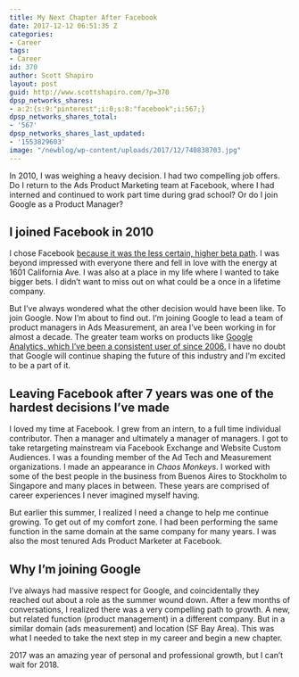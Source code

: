 ```yaml
---
title: My Next Chapter After Facebook
date: 2017-12-12 06:51:35 Z
categories:
- Career
tags:
- Career
id: 370
author: Scott Shapiro
layout: post
guid: http://www.scottshapiro.com/?p=370
dpsp_networks_shares:
- a:2:{s:9:"pinterest";i:0;s:8:"facebook";i:567;}
dpsp_networks_shares_total:
- '567'
dpsp_networks_shares_last_updated:
- '1553829603'
image: "/newblog/wp-content/uploads/2017/12/740838703.jpg"
---
```


In 2010, I was weighing a heavy decision. I had two compelling job offers. Do I return to the Ads Product Marketing team at Facebook, where I had interned and continued to work part time during grad school? Or do I join Google as a Product Manager?

## I joined Facebook in 2010

I chose Facebook [because it was the less certain, higher beta path](https://www.quora.com/Has-anyone-ever-turned-down-a-job-offer-from-Google-If-so-why/answer/Scott-Shapiro). I was beyond impressed with everyone there and fell in love with the energy at 1601 California Ave. I was also at a place in my life where I wanted to take bigger bets. I didn&#8217;t want to miss out on what could be a once in a lifetime company.

But I&#8217;ve always wondered what the other decision would have been like. To join Google. Now I&#8217;m about to find out. I&#8217;m joining Google to lead a team of product managers in Ads Measurement, an area I&#8217;ve been working in for almost a decade. The greater team works on products like [Google Analytics, which I&#8217;ve been a consistent user of since 2006.](http://avc.com/2009/07/do-windows-and-mac-users-read-blogs-differently/) I have no doubt that Google will continue shaping the future of this industry and I&#8217;m excited to be a part of it.

## Leaving Facebook after 7 years was one of the hardest decisions I&#8217;ve made

I loved my time at Facebook. I grew from an intern, to a full time individual contributor. Then a manager and ultimately a manager of managers. I got to take retargeting mainstream via Facebook Exchange and Website Custom Audiences. I was a founding member of the Ad Tech and Measurement organizations. I made an appearance in _Chaos Monkeys_. I worked with some of the best people in the business from Buenos Aires to Stockholm to Singapore and many places in between. These years are comprised of career experiences I never imagined myself having.

But earlier this summer, I realized I need a change to help me continue growing. To get out of my comfort zone. I had been performing the same function in the same domain at the same company for many years. I was also the most tenured Ads Product Marketer at Facebook.

## Why I&#8217;m joining Google

I&#8217;ve always had massive respect for Google, and coincidentally they reached out about a role as the summer wound down. After a few months of conversations, I realized there was a very compelling path to growth. A new, but related function (product management) in a different company. But in a similar domain (ads measurement) and location (SF Bay Area). This was what I needed to take the next step in my career and begin a new chapter.

2017 was an amazing year of personal and professional growth, but I can&#8217;t wait for 2018.
